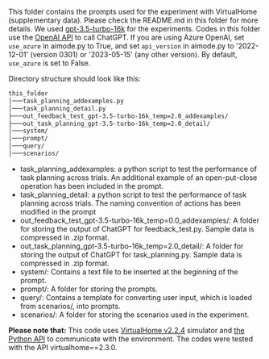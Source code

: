 This folder contains the prompts used for the experiment with VirtualHome (supplementary data). Please check the README.md in this folder for more details. We used [gpt-3.5-turbo-16k](https://platform.openai.com/docs/models/gpt-3-5) for the experiments. Codes in this folder use the [OpenAI API](https://platform.openai.com/docs/api-reference) to call ChatGPT. If you are using Azure OpenAI, set `use_azure` in aimode.py to True, and set `api_version` in aimode.py to '2022-12-01' (version 0301) or '2023-05-15' (any other version). By default, `use_azure` is set to False.

Directory structure should look like this:
```bash
this_folder
│───task_planning_addexamples.py
│───task_planning_detail.py
├───out_feedback_test_gpt-3.5-turbo-16k_temp=2.0_addexamples/
├───out_task_planning_gpt-3.5-turbo-16k_temp=2.0_detail/
│───system/
│───prompt/
│───query/
│───scenarios/
```
* task_planning_addexamples: a python script to test the performance of task planning across trials. An additional example of an open-put-close operation has been included in the prompt.
* task_planning_detail: a python script to test the performance of task planning across trials. The naming convention of actions has been modified in the prompt
* out_feedback_test_gpt-3.5-turbo-16k_temp=0.0_addexamples/: A folder for storing the output of ChatGPT for feedback_test.py. Sample data is compressed in .zip format.
* out_task_planning_gpt-3.5-turbo-16k_temp=2.0_detail/: A folder for storing the output of ChatGPT for task_planning.py. Sample data is compressed in .zip format.
* system/: Contains a text file to be inserted at the beginning of the prompt.
* prompt/: A folder for storing the prompts.
* query/: Contains a template for converting user input, which is loaded from scenarios/, into prompts.
* scenarios/: A folder for storing the scenarios used in the experiment.

**Please note that:**
This code uses [VirtualHome v2.2.4](http://virtual-home.org/documentation/master/downloads/downloads.html#v2-2-4) simulator and [the Python API](https://github.com/xavierpuigf/virtualhome) to communicate with the environment. The codes were tested with the API virtualhome==2.3.0.
